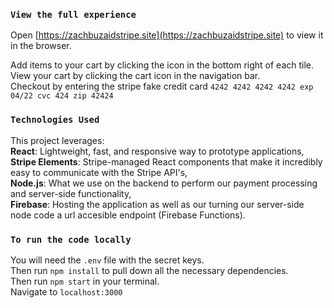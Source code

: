 ### `View the full experience`
Open [https://zachbuzaidstripe.site](https://zachbuzaidstripe.site) to view it in the browser.<br />

Add items to your cart by clicking the icon in the bottom right of each tile.<br />
View your cart by clicking the cart icon in the navigation bar.<br />
Checkout by entering the stripe fake credit card `4242 4242 4242 4242 exp 04/22 cvc 424 zip 42424`

### `Technologies Used`

This project leverages: <br />
<b>React</b>: Lightweight, fast, and responsive way to prototype applications,<br />
<b>Stripe Elements</b>: Stripe-managed React components that make it incredibly easy to communicate with the Stripe API's, <br />
<b>Node.js</b>: What we use on the backend to perform our payment processing and server-side functionality,<br />
<b>Firebase</b>: Hosting the application as well as our turning our server-side node code a url accesible endpoint (Firebase Functions).<br />

### `To run the code locally`

You will need the `.env` file with the secret keys.<br/>
Then run `npm install` to pull down all the necessary dependencies.<br />
Then run `npm start` in your terminal.<br />
Navigate to `localhost:3000`<br />

